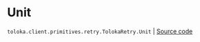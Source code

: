 # Unit
`toloka.client.primitives.retry.TolokaRetry.Unit` | [Source code](https://github.com/Toloka/toloka-kit/blob/v0.1.24/src/client/primitives/retry.py#L28)

